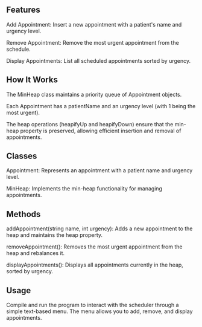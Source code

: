 Features
----------------
Add Appointment: Insert a new appointment with a patient's name and urgency level.

Remove Appointment: Remove the most urgent appointment from the schedule.

Display Appointments: List all scheduled appointments sorted by urgency.

How It Works
----------------------
The MinHeap class maintains a priority queue of Appointment objects. 

Each Appointment has a patientName and an urgency level (with 1 being the most urgent).

The heap operations (heapifyUp and heapifyDown) ensure that the min-heap property is preserved, allowing efficient insertion and removal of appointments.

Classes
---------------
Appointment: Represents an appointment with a patient name and urgency level.

MinHeap: Implements the min-heap functionality for managing appointments.

Methods
------------
addAppointment(string name, int urgency): Adds a new appointment to the heap and maintains the heap property.

removeAppointment(): Removes the most urgent appointment from the heap and rebalances it.

displayAppointments(): Displays all appointments currently in the heap, sorted by urgency.

Usage
------------------
Compile and run the program to interact with the scheduler through a simple text-based menu.
The menu allows you to add, remove, and display appointments.
